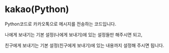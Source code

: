 # kakao(Python)

Python코드로 카카오톡으로 메시지를 전송하는 코드입니다.

나에게 보내기는 기본 설정(나에게 보내기)에 있는 설정들만 해주시면 되고,

친구에게 보내기는 기본 설정(친구에게 보내기)에 있는 내용까지 설정해 주시면 됩니다.
